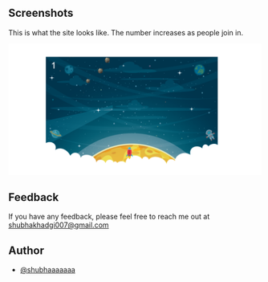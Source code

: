  ## Screenshots
This is what the site looks like. The number increases as people join in.

![App Screenshot](https://github.com/shubhaaaaaaa/JS_MiniGames/blob/main/Screenshots/Space%20Shooter.png)
 
## Feedback

If you have any feedback, please feel free to reach me out at shubhakhadgi007@gmail.com


## Author

- [@shubhaaaaaaa](https://www.github.com/shubhaaaaaaa)
